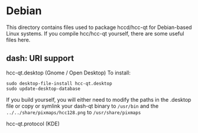 
Debian
====================
This directory contains files used to package hccd/hcc-qt
for Debian-based Linux systems. If you compile hcc/hcc-qt yourself, there are some useful files here.

## dash: URI support ##


hcc-qt.desktop  (Gnome / Open Desktop)
To install:

	sudo desktop-file-install hcc-qt.desktop
	sudo update-desktop-database

If you build yourself, you will either need to modify the paths in
the .desktop file or copy or symlink your dash-qt binary to `/usr/bin`
and the `../../share/pixmaps/hcc128.png` to `/usr/share/pixmaps`

hcc-qt.protocol (KDE)

